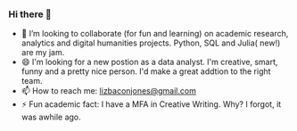 ### Hi there 👋
- 👯 I’m looking to collaborate (for fun and learning) on academic research, analytics and digital humanities projects. Python, SQL and Julia( new!) are my jam.
- 😄 I'm looking for a new postion as a data analyst. I'm creative, smart, funny and a pretty nice person. I'd make a great addtion to the right team.  
- 📫 How to reach me: lizbaconjones@gmail.com
- ⚡ Fun academic fact: I have a MFA in Creative Writing. Why? I forgot, it was awhile ago. 
